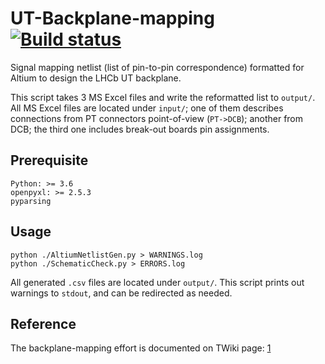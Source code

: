 # UT-Backplane-mapping [![Build status](https://travis-ci.com/ZishuoYang/UT-Backplane-mapping.svg?master)](https://travis-ci.com/ZishuoYang)
Signal mapping netlist (list of pin-to-pin correspondence) formatted for Altium to design the LHCb UT backplane.

This script takes 3 MS Excel files and write the reformatted list to `output/`.
All MS Excel files are located under `input/`;
one of them describes connections from PT connectors point-of-view (`PT->DCB`);
another from DCB;
the third one includes break-out boards pin assignments.


## Prerequisite
```
Python: >= 3.6
openpyxl: >= 2.5.3
pyparsing
```


## Usage
```
python ./AltiumNetlistGen.py > WARNINGS.log
python ./SchematicCheck.py > ERRORS.log
```
All generated `.csv` files are located under `output/`.
This script prints out warnings to `stdout`, and can be redirected as needed.


## Reference
The backplane-mapping effort is documented on TWiki page: [1]

[1]: https://twiki.cern.ch/twiki/bin/view/LHCb/BackplaneMapping
